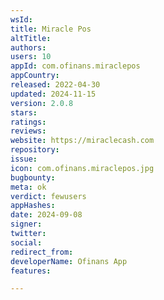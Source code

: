```yaml
---
wsId: 
title: Miracle Pos
altTitle: 
authors: 
users: 10
appId: com.ofinans.miraclepos
appCountry: 
released: 2022-04-30
updated: 2024-11-15
version: 2.0.8
stars: 
ratings: 
reviews: 
website: https://miraclecash.com
repository: 
issue: 
icon: com.ofinans.miraclepos.jpg
bugbounty: 
meta: ok
verdict: fewusers
appHashes: 
date: 2024-09-08
signer: 
twitter: 
social: 
redirect_from: 
developerName: Ofinans App
features: 

---
```


